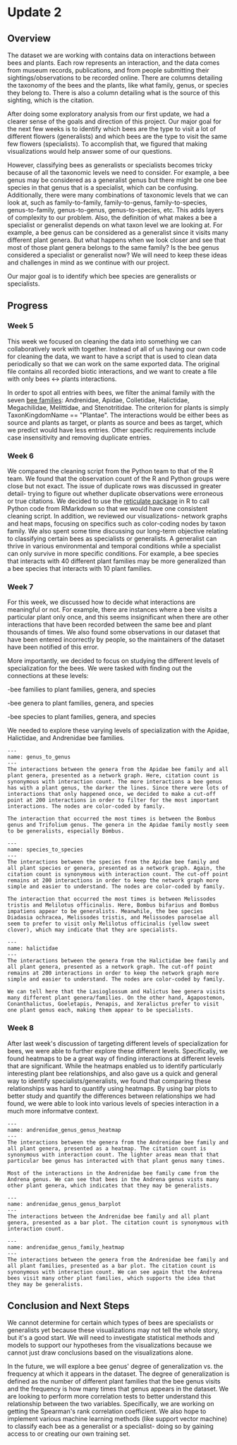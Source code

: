# Update 2

## Overview
The dataset we are working with contains data on interactions between bees and plants. Each row represents an interaction, and the data comes from museum records, publications, and from people submitting their sightings/observations to be recorded online. There are columns detailing the taxonomy of the bees and the plants, like what family, genus, or species they belong to. There is also a column detailing what is the source of this sighting, which is the citation. 

After doing some exploratory analysis from our first update, we had a clearer sense of the goals and direction of this project. Our major goal for the next few weeks is to identify which bees are the type to visit a lot of different flowers (generalists) and which bees are the type to visit the same few flowers (specialists). To accomplish that, we figured that making visualizations would help answer some of our questions. 

However, classifying bees as generalists or specialists becomes tricky because of all the taxonomic levels we need to consider. For example, a bee genus may be considered as a generalist genus but there might be one bee species in that genus that is a specialist, which can be confusing. Additionally, there were many combinations of taxonomic levels that we can look at, such as family-to-family, family-to-genus, family-to-species, genus-to-family, genus-to-genus, genus-to-species, etc. This adds layers of complexity to our problem. Also, the definition of what makes a bee a specialist or generalist depends on what taxon level we are looking at. For example, a bee genus can be considered as a generalist since it visits many different plant genera. But what happens when we look closer and see that most of those plant genera belongs to the same family? Is the bee genus considered a specialist or generalist now? We will need to keep these ideas and challenges in mind as we continue with our project. 

Our major goal is to identify which bee species are generalists or specialists.

## Progress
### Week 5
This week we focused on cleaning the data into something we can collaboratively work with together. Instead of all of us having our own code for cleaning the data, we want to have a script that is used to clean data periodically so that we can work on the same exported data. The original file contains all recorded biotic interactions, and we want to create a file with only bees <-> plants interactions.

In order to spot all entries with bees, we filter the animal family with the seven [bee families](https://www.beelab.umn.edu/bees/bee-diversity): Andrenidae, Apidae, Colletidae, Halictidae, Megachilidae, Melittidae, and Stenotritidae. The criterion for plants is simply TaxonKingdomName == "Plantae". The interactions would be either bees as source and plants as target, or plants as source and bees as target, which we predict would have less entries. Other specific requirements include case insensitivity and removing duplicate entries.

### Week 6
We compared the cleaning script from the Python team to that of the R team. We found that the observation count of the R and Python groups were close but not exact. The issue of duplicate rows was discussed in greater detail- trying to figure out whether duplicate observations were erroneous or true citations. We decided to use the [reticulate package](https://cran.r-project.org/web/packages/reticulate/index.html) in R to call Python code from RMarkdown so that we would have one consistent cleaning script.
In addition, we reviewed our visualizations- network graphs and heat maps, focusing on specifics such as color-coding nodes by taxon family. We also spent some time discussing our long-term objective relating to classifying certain bees as specialists or generalists. A generalist can thrive in various environmental and temporal conditions while a specialist can only survive in more specific conditions. For example, a bee species that interacts with 40 different plant families may be more generalized than a bee species that interacts with 10 plant families. 

### Week 7
For this week, we discussed how to decide what interactions are meaningful or not. For example, there are instances where a bee visits a particular plant only once, and this seems insignificant when there are other interactions that have been recorded between the same bee and plant thousands of times. We also found some observations in our dataset that have been entered incorrectly by people, so the maintainers of the dataset have been notified of this error. 

More importantly, we decided to focus on studying the different levels of specialization for the bees. We were tasked with finding out the connections at these levels:

-bee families to plant families, genera, and species

-bee genera to plant families, genera, and species

-bee species to plant families, genera, and species

We needed to explore these varying levels of specialization with the Apidae, Halictidae, and Andrenidae bee families.

```{figure} genus_to_genus.png
---
name: genus_to_genus
---
The interactions between the genera from the Apidae bee family and all plant genera, presented as a network graph. Here, citation count is synonymous with interaction count. The more interactions a bee genus has with a plant genus, the darker the lines. Since there were lots of interactions that only happened once, we decided to make a cut-off point at 200 interactions in order to filter for the most important interactions. The nodes are color-coded by family.

The interaction that occurred the most times is between the Bombus genus and Trifolium genus. The genera in the Apidae family mostly seem to be generalists, especially Bombus.
```

```{figure} species_to_species.png
---
name: species_to_species
---
The interactions between the species from the Apidae bee family and all plant species or genera, presented as a network graph. Again, the citation count is synonymous with interaction count. The cut-off point remains at 200 interactions in order to keep the network graph more simple and easier to understand. The nodes are color-coded by family.

The interaction that occurred the most times is between Melissodes tristis and Melilotus officinalis. Here, Bombus bifarius and Bombus impatiens appear to be generalists. Meanwhile, the bee species Diadasia ochracea, Melissodes tristis, and Melissodes paroselae all seem to prefer to visit only Melilotus officinalis (yellow sweet clover), which may indicate that they are specialists.
```

```{figure} halictidae.png
---
name: halictidae
---
The interactions between the genera from the Halictidae bee family and all plant genera, presented as a network graph. The cut-off point remains at 200 interactions in order to keep the network graph more simple and easier to understand. The nodes are color-coded by family.

We can tell here that the Lasioglossum and Halictus bee genera visits many different plant genera/families. On the other hand, Agapostemon, Conanthalictus, Goeletapis, Penapis, and Xeralictus prefer to visit one plant genus each, making them appear to be specialists. 
```

### Week 8

 After last week's discussion of targeting different levels of specialization for bees, we were able to further explore these different levels. Specifically, we found heatmaps to be a great way of finding interactions at different levels that are significant. While the heatmaps enabled us to identify particularly interesting plant bee relationships, and also gave us a quick and general way to identify specialists/generalists, we found that comparing these relationships was hard to quantify using heatmaps. By using bar plots to better study and quantify the differences between relationships we had found, we were able to look into various levels of species interaction in a much more informatve context.
 
 ```{figure} andrenidae_genus_genus.png
---
name: andrenidae_genus_genus_heatmap
---
The interactions between the genera from the Andrenidae bee family and all plant genera, presented as a heatmap. The citation count is synonymous with interaction count. The lighter areas mean that that particular bee genus has interacted with that plant genus many times. 

Most of the interactions in the Andrenidae bee family came from the Andrena genus. We can see that bees in the Andrena genus vists many other plant genera, which indicates that they may be generalists.  
```

 ```{figure} andrenidae_genus_genus_bar.png
---
name: andrenidae_genus_genus_barplot
---
The interactions between the Andrenidae bee family and all plant genera, presented as a bar plot. The citation count is synonymous with interaction count.
```


 ```{figure} andrenidae_genus_fam.png
---
name: andrenidae_genus_family_heatmap
---
The interactions between the genera from the Andrenidae bee family and all plant families, presented as a bar plot. The citation count is synonymous with interaction count. We can see again that the Andrena bees visit many other plant families, which supports the idea that they may be generalists.
```

## Conclusion and Next Steps
We cannot determine for certain which types of bees are specialists or generalists yet because these visualizations may not tell the whole story, but it's a good start. We will need to investigate statistical methods and models to support our hypotheses from the visualizations because we cannot just draw conclusions based on the visualizations alone. 

In the future, we will explore a bee genus' degree of generalization vs. the frequency at which it appears in the dataset. The degree of generalization is defined as the number of different plant families that the bee genus visits and the frequency is how many times that genus appears in the dataset. We are looking to perform more correlation tests to better understand this relationship between the two variables. Specifically, we are working on getting the Spearman's rank correlation coefficient. We also hope to implement various machine learning methods (like support vector machine) to classify each bee as a generalist or a specialist- doing so by gaining access to or creating our own training set. 

